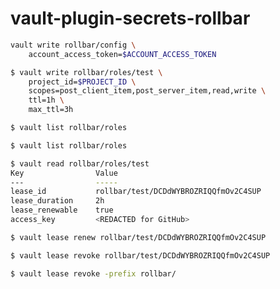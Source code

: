 # vault-plugin-secrets-rollbar

```sh
vault write rollbar/config \
    account_access_token=$ACCOUNT_ACCESS_TOKEN
```

```sh
$ vault write rollbar/roles/test \
    project_id=$PROJECT_ID \
    scopes=post_client_item,post_server_item,read,write \
    ttl=1h \
    max_ttl=3h
```

```sh
$ vault list rollbar/roles
```

```sh
$ vault list rollbar/roles
```

```sh
$ vault read rollbar/roles/test
Key                Value
---                -----
lease_id           rollbar/test/DCDdWYBROZRIQQfmOv2C4SUP
lease_duration     2h
lease_renewable    true
access_key         <REDACTED for GitHub>
```

```sh
$ vault lease renew rollbar/test/DCDdWYBROZRIQQfmOv2C4SUP
```

```sh
$ vault lease revoke rollbar/test/DCDdWYBROZRIQQfmOv2C4SUP
```

```sh
$ vault lease revoke -prefix rollbar/
```

